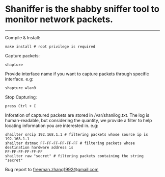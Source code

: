 # Shaniffer is the shabby sniffer tool to monitor network packets.

---

Compile & Install:

    make install # root privilege is required

Capture packets:
    
    shapture

Provide interface name if you want to capture packets through specific interface. e.g:
    
    shapture wlan0

Stop Capturing:
    
    press Ctrl + C

Inforation of captured packets are stored in /var/shanilog.txt. The log is human-readable, but
considering the quantity, we provide a filter to help locating information you are interested in.
e.g:

    shailter srcip 192.168.1.1 # filtering packets whose source ip is 192.168.1.1
    shailter dstmac FF-FF-FF-FF-FF-FF # filtering packets whose destination hardware address is
    FF-FF-FF-FF-FF-FF
    shailter raw "secret" # filtering packets containing the string "secret"

Bug report to <freeman.zhang1992@gmail.com>
